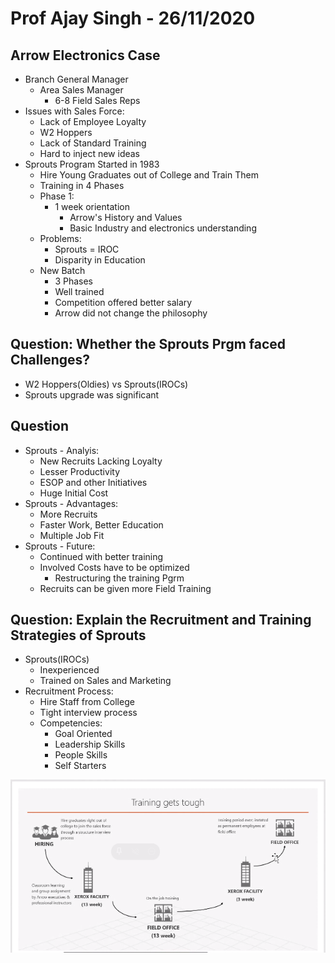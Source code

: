 # Prof Ajay Singh - 26/11/2020

## Arrow Electronics Case
- Branch General Manager
	- Area Sales Manager
		- 6-8 Field Sales Reps
- Issues with Sales Force:
	- Lack of Employee Loyalty
	- W2 Hoppers
	- Lack of Standard Training
	- Hard to inject new ideas
- Sprouts Program Started in 1983
	- Hire Young Graduates out of College and Train Them
	- Training in 4 Phases
	- Phase 1:
		- 1 week orientation
			- Arrow's History and Values
			- Basic Industry and electronics understanding
	- Problems:
		- Sprouts = IROC
		- Disparity in Education
	- New Batch
		- 3 Phases
		- Well trained
		- Competition offered better salary
		- Arrow did not change the philosophy

## Question: Whether the Sprouts Prgm faced Challenges?
- W2 Hoppers(Oldies) vs Sprouts(IROCs)
- Sprouts upgrade was significant

## Question
- Sprouts - Analyis:
	- New Recruits Lacking Loyalty
	- Lesser Productivity
	- ESOP and other Initiatives
	- Huge Initial Cost
- Sprouts - Advantages:
	- More Recruits
	- Faster Work, Better Education
	- Multiple Job Fit
- Sprouts - Future:
	- Continued with better training
	- Involved Costs have to be optimized
		- Restructuring the training Pgrm
	- Recruits can be given more Field Training

## Question: Explain the Recruitment and Training Strategies of Sprouts
- Sprouts(IROCs)
	- Inexperienced
	- Trained on Sales and Marketing
- Recruitment Process:
	- Hire Staff from College
	- Tight interview process
	- Competencies:
		- Goal Oriented
		- Leadership Skills
		- People Skills
		- Self Starters

<img src="https://github.com/vasudev89/Term2-HRM/blob/master/Sprouts%20New%20Program.PNG">